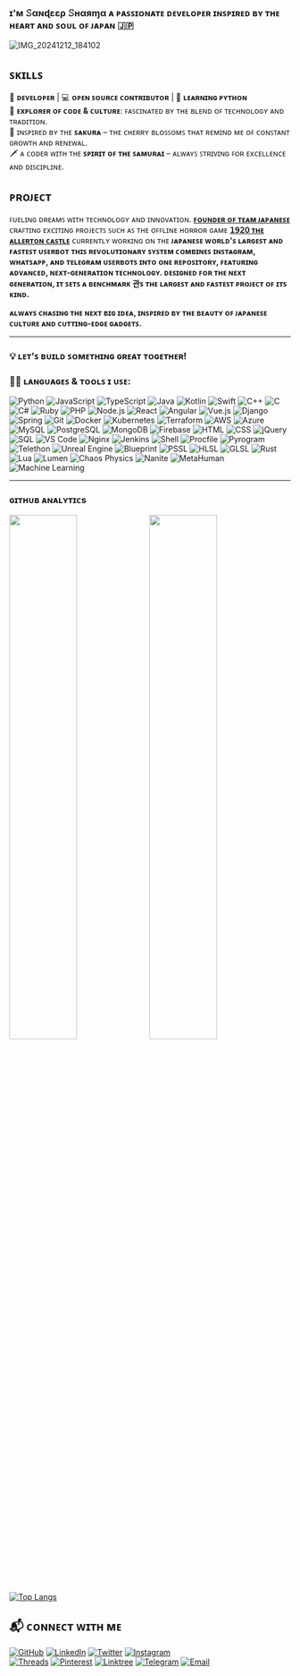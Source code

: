 ### ɪ'ᴍ 𝚂αɴɖεερ 𝚂ʜαяɱα ᴀ ᴘᴀꜱꜱɪᴏɴᴀᴛᴇ ᴅᴇᴠᴇʟᴏᴘᴇʀ ɪɴꜱᴘɪʀᴇᴅ ʙʏ ᴛʜᴇ ʜᴇᴀʀᴛ ᴀɴᴅ ꜱᴏᴜʟ ᴏꜰ ᴊᴀᴘᴀɴ 🇯🇵
![IMG_20241212_184102](https://github.com/user-attachments/assets/03d26ff7-9c37-4260-97b2-d723dbd4c4ae)

## ꜱᴋɪʟʟꜱ ##

🚀 **ᴅᴇᴠᴇʟᴏᴘᴇʀ** | 💻 **ᴏᴘᴇɴ ꜱᴏᴜʀᴄᴇ ᴄᴏɴᴛʀɪʙᴜᴛᴏʀ** | 🌱 **ʟᴇᴀʀɴɪɴɢ ᴘʏᴛʜᴏɴ**  
🧳 **ᴇxᴘʟᴏʀᴇʀ ᴏꜰ ᴄᴏᴅᴇ & ᴄᴜʟᴛᴜʀᴇ**: ꜰᴀꜱᴄɪɴᴀᴛᴇᴅ ʙʏ ᴛʜᴇ ʙʟᴇɴᴅ ᴏꜰ ᴛᴇᴄʜɴᴏʟᴏɢʏ ᴀɴᴅ ᴛʀᴀᴅɪᴛɪᴏɴ.  
🌸 ɪɴꜱᴘɪʀᴇᴅ ʙʏ ᴛʜᴇ **ꜱᴀᴋᴜʀᴀ** – ᴛʜᴇ ᴄʜᴇʀʀʏ ʙʟᴏꜱꜱᴏᴍꜱ ᴛʜᴀᴛ ʀᴇᴍɪɴᴅ ᴍᴇ ᴏꜰ ᴄᴏɴꜱᴛᴀɴᴛ ɢʀᴏᴡᴛʜ ᴀɴᴅ ʀᴇɴᴇᴡᴀʟ.  
🗡️ ᴀ ᴄᴏᴅᴇʀ ᴡɪᴛʜ ᴛʜᴇ **ꜱᴘɪʀɪᴛ ᴏꜰ ᴛʜᴇ ꜱᴀᴍᴜʀᴀɪ** – ᴀʟᴡᴀʏꜱ ꜱᴛʀɪᴠɪɴɢ ꜰᴏʀ ᴇxᴄᴇʟʟᴇɴᴄᴇ ᴀɴᴅ ᴅɪꜱᴄɪᴘʟɪɴᴇ.  

## ᴘʀᴏᴊᴇᴄᴛ ##

ꜰᴜᴇʟɪɴɢ ᴅʀᴇᴀᴍꜱ ᴡɪᴛʜ ᴛᴇᴄʜɴᴏʟᴏɢʏ ᴀɴᴅ ɪɴɴᴏᴠᴀᴛɪᴏɴ.
[**ꜰᴏᴜɴᴅᴇʀ ᴏꜰ ᴛᴇᴀᴍ ᴊᴀᴘᴀɴᴇꜱᴇ**](https://github.com/TeamJapanese) ᴄʀᴀꜰᴛɪɴɢ ᴇxᴄɪᴛɪɴɢ ᴘʀᴏᴊᴇᴄᴛꜱ ꜱᴜᴄʜ ᴀꜱ ᴛʜᴇ ᴏꜰꜰʟɪɴᴇ ʜᴏʀʀᴏʀ ɢᴀᴍᴇ [**𝟣𝟫𝟤𝟢 ᴛʜᴇ ᴀʟʟᴇʀᴛᴏɴ ᴄᴀꜱᴛʟᴇ**](https://github.com/TeamJapanese/1920-The-Allerton-Castle)
ᴄᴜʀʀᴇɴᴛʟʏ ᴡᴏʀᴋɪɴɢ ᴏɴ ᴛʜᴇ **ᴊᴀᴘᴀɴᴇꜱᴇ ᴡᴏʀʟᴅ'ꜱ ʟᴀʀɢᴇꜱᴛ ᴀɴᴅ ꜰᴀꜱᴛᴇꜱᴛ ᴜꜱᴇʀʙᴏᴛ**
**ᴛʜɪꜱ ʀᴇᴠᴏʟᴜᴛɪᴏɴᴀʀʏ ꜱʏꜱᴛᴇᴍ ᴄᴏᴍʙɪɴᴇꜱ ɪɴꜱᴛᴀɢʀᴀᴍ, ᴡʜᴀᴛꜱᴀᴘᴘ, ᴀɴᴅ ᴛᴇʟᴇɢʀᴀᴍ ᴜꜱᴇʀʙᴏᴛꜱ ɪɴᴛᴏ ᴏɴᴇ ʀᴇᴘᴏꜱɪᴛᴏʀʏ, ꜰᴇᴀᴛᴜʀɪɴɢ ᴀᴅᴠᴀɴᴄᴇᴅ, ɴᴇxᴛ-ɢᴇɴᴇʀᴀᴛɪᴏɴ ᴛᴇᴄʜɴᴏʟᴏɢʏ. ᴅᴇꜱɪɢɴᴇᴅ ꜰᴏʀ ᴛʜᴇ ɴᴇxᴛ ɢᴇɴᴇʀᴀᴛɪᴏɴ, ɪᴛ ꜱᴇᴛꜱ ᴀ ʙᴇɴᴄʜᴍᴀʀᴋ 관ꜱ ᴛʜᴇ ʟᴀʀɢᴇꜱᴛ ᴀɴᴅ ꜰᴀꜱᴛᴇꜱᴛ ᴘʀᴏᴊᴇᴄᴛ ᴏꜰ ɪᴛꜱ ᴋɪɴᴅ.**

**ᴀʟᴡᴀʏꜱ ᴄʜᴀꜱɪɴɢ ᴛʜᴇ ɴᴇxᴛ ʙɪɢ ɪᴅᴇᴀ, ɪɴꜱᴘɪʀᴇᴅ ʙʏ ᴛʜᴇ ʙᴇᴀᴜᴛʏ ᴏꜰ ᴊᴀᴘᴀɴᴇꜱᴇ ᴄᴜʟᴛᴜʀᴇ ᴀɴᴅ ᴄᴜᴛᴛɪɴɢ-ᴇᴅɢᴇ ɢᴀᴅɢᴇᴛꜱ.**

---

### 💡 **ʟᴇᴛ’ꜱ ʙᴜɪʟᴅ ꜱᴏᴍᴇᴛʜɪɴɢ ɢʀᴇᴀᴛ ᴛᴏɢᴇᴛʜᴇʀ!**

### 🧑‍💻 **ʟᴀɴɢᴜᴀɢᴇꜱ & ᴛᴏᴏʟꜱ ɪ ᴜꜱᴇ:**
![Python](https://img.shields.io/badge/Python-3776AB?style=for-the-badge&logo=python&logoColor=white)  ![JavaScript](https://img.shields.io/badge/JavaScript-F7DF1E?style=for-the-badge&logo=javascript&logoColor=black)  ![TypeScript](https://img.shields.io/badge/TypeScript-3178C6?style=for-the-badge&logo=typescript&logoColor=white)  ![Java](https://img.shields.io/badge/Java-007396?style=for-the-badge&logo=java&logoColor=white)  ![Kotlin](https://img.shields.io/badge/Kotlin-0095D5?style=for-the-badge&logo=kotlin&logoColor=white)  ![Swift](https://img.shields.io/badge/Swift-FA7343?style=for-the-badge&logo=swift&logoColor=white)  ![C++](https://img.shields.io/badge/C++-00599C?style=for-the-badge&logo=c%2B%2B&logoColor=white)  ![C](https://img.shields.io/badge/C-00599C?style=for-the-badge&logo=c&logoColor=white)  ![C#](https://img.shields.io/badge/C%23-239120?style=for-the-badge&logo=c-sharp&logoColor=white)  ![Ruby](https://img.shields.io/badge/Ruby-CC0000?style=for-the-badge&logo=ruby&logoColor=white)  ![PHP](https://img.shields.io/badge/PHP-777BB4?style=for-the-badge&logo=php&logoColor=white)  ![Node.js](https://img.shields.io/badge/Node.js-339933?style=for-the-badge&logo=node.js&logoColor=white)  ![React](https://img.shields.io/badge/React-61DAFB?style=for-the-badge&logo=react&logoColor=black)  ![Angular](https://img.shields.io/badge/Angular-DD0031?style=for-the-badge&logo=angular&logoColor=white)  ![Vue.js](https://img.shields.io/badge/Vue.js-35495E?style=for-the-badge&logo=vue.js&logoColor=4FC08D)  ![Django](https://img.shields.io/badge/Django-092D1F?style=for-the-badge&logo=django&logoColor=white)  ![Spring](https://img.shields.io/badge/Spring-6DB33F?style=for-the-badge&logo=spring&logoColor=white)  ![Git](https://img.shields.io/badge/Git-F05032?style=for-the-badge&logo=git&logoColor=white)  ![Docker](https://img.shields.io/badge/Docker-2496ED?style=for-the-badge&logo=docker&logoColor=white)  ![Kubernetes](https://img.shields.io/badge/Kubernetes-326CE5?style=for-the-badge&logo=kubernetes&logoColor=white)  ![Terraform](https://img.shields.io/badge/Terraform-7B42BC?style=for-the-badge&logo=terraform&logoColor=white)  ![AWS](https://img.shields.io/badge/AWS-232F3E?style=for-the-badge&logo=amazonaws&logoColor=white)  ![Azure](https://img.shields.io/badge/Microsoft_Azure-0089D6?style=for-the-badge&logo=microsoft-azure&logoColor=white)  ![MySQL](https://img.shields.io/badge/MySQL-00758F?style=for-the-badge&logo=mysql&logoColor=white)  ![PostgreSQL](https://img.shields.io/badge/PostgreSQL-4169E1?style=for-the-badge&logo=postgresql&logoColor=white)  ![MongoDB](https://img.shields.io/badge/MongoDB-47A248?style=for-the-badge&logo=mongodb&logoColor=white)  ![Firebase](https://img.shields.io/badge/Firebase-FFCA28?style=for-the-badge&logo=firebase&logoColor=black)  ![HTML](https://img.shields.io/badge/HTML5-E34F26?style=for-the-badge&logo=html5&logoColor=white)  ![CSS](https://img.shields.io/badge/CSS-1572B6?style=for-the-badge&logo=css3&logoColor=white)  ![jQuery](https://img.shields.io/badge/jQuery-0769AD?style=for-the-badge&logo=jquery&logoColor=white)  ![SQL](https://img.shields.io/badge/SQL-4479A1?style=for-the-badge&logo=postgresql&logoColor=white)  ![VS Code](https://img.shields.io/badge/VS%20Code-007ACC?style=for-the-badge&logo=visual-studio-code&logoColor=white)  ![Nginx](https://img.shields.io/badge/Nginx-009639?style=for-the-badge&logo=nginx&logoColor=white)  ![Jenkins](https://img.shields.io/badge/Jenkins-D24939?style=for-the-badge&logo=jenkins&logoColor=white)  ![Shell](https://img.shields.io/badge/Shell_Script-121011?style=for-the-badge&logo=gnu-bash&logoColor=white)  ![Procfile](https://img.shields.io/badge/Procfile-3C3C3C?style=for-the-badge&logo=heroku&logoColor=white)  ![Pyrogram](https://img.shields.io/badge/Pyrogram-2CA5E0?style=for-the-badge&logo=telegram&logoColor=white)  ![Telethon](https://img.shields.io/badge/Telethon-0088CC?style=for-the-badge&logo=telegram&logoColor=white)  ![Unreal Engine](https://img.shields.io/badge/Unreal_Engine-000000?style=for-the-badge&logo=unrealengine&logoColor=white)  ![Blueprint](https://img.shields.io/badge/Blueprint-1E90FF?style=for-the-badge&logo=blueprint&logoColor=white)  ![PSSL](https://img.shields.io/badge/PSSL-003791?style=for-the-badge&logo=playstation&logoColor=white)  ![HLSL](https://img.shields.io/badge/HLSL-0066B8?style=for-the-badge&logo=opengl&logoColor=white)  ![GLSL](https://img.shields.io/badge/GLSL-5586A4?style=for-the-badge&logo=opengl&logoColor=white)  ![Rust](https://img.shields.io/badge/Rust-000000?style=for-the-badge&logo=rust&logoColor=white)  ![Lua](https://img.shields.io/badge/Lua-2C2D72?style=for-the-badge&logo=lua&logoColor=white)  ![Lumen](https://img.shields.io/badge/Lumen-E74430?style=for-the-badge&logo=laravel&logoColor=white)  ![Chaos Physics](https://img.shields.io/badge/Chaos_Physics-000000?style=for-the-badge&logo=unrealengine&logoColor=white)  ![Nanite](https://img.shields.io/badge/Nanite-2E3A59?style=for-the-badge&logo=unrealengine&logoColor=white)  ![MetaHuman](https://img.shields.io/badge/MetaHuman-222222?style=for-the-badge&logo=epicgames&logoColor=white)  ![Machine Learning](https://img.shields.io/badge/Machine_Learning-FF6F00?style=for-the-badge&logo=tensorflow&logoColor=white)

---


### ɢɪᴛʜᴜʙ ᴀɴᴀʟʏᴛɪᴄs 

[<img src="https://github-readme-stats.vercel.app/api?username=itzsandeepshrma&count_private=true&show_icons=true&theme=chartreuse-dark&custom_title=What%27s+the+craic?&include_all_commits=true&hide_border=true&bg_color=000000" width="49%">](https://github.com/itzsandeepshrma)  [<img src="https://github-readme-streak-stats.herokuapp.com/?user=itzsandeepshrma&theme=chartreuse-dark&hide_border=True&bg_color=000000" width="49%">](https://github.com/itzsandeepshrma)

[![Top Langs](https://github-readme-stats.vercel.app/api/top-langs/?username=itzsandeepshrma&layout=compact&theme=chartreuse-dark)](https://github.com/itzsandeepshrma)

## 📬 ᴄᴏɴɴᴇᴄᴛ ᴡɪᴛʜ ᴍᴇ 

[![GitHub](https://img.shields.io/badge/GitHub-181717?style=for-the-badge&logo=github&logoColor=white)](https://github.com/itzsandeepshrma)
[![LinkedIn](https://img.shields.io/badge/LinkedIn-0A66C2?style=for-the-badge&logo=linkedin&logoColor=white)](https://www.linkedin.com/in/itzsandeeepahrma)
[![Twitter](https://img.shields.io/badge/Twitter-1DA1F2?style=for-the-badge&logo=twitter&logoColor=white)](https://x.com/itz_sandeep_sh)
[![Instagram](https://img.shields.io/badge/Instagram-E4405F?style=for-the-badge&logo=instagram&logoColor=white)](https://www.instagram.com/itz_sandeep_shrma)  
[![Threads](https://img.shields.io/badge/Threads-000000?style=for-the-badge&logo=threads&logoColor=white)](https://www.threads.net/@itz_sandeep_shrma)
[![Pinterest](https://img.shields.io/badge/Pinterest-BD081C?style=for-the-badge&logo=pinterest&logoColor=white)](https://www.pinterest.com/itz_sandeep_shrma)
[![Linktree](https://img.shields.io/badge/Linktree-39E09B?style=for-the-badge&logo=linktree&logoColor=white)](https://linktr.ee/itz_sandeep_shrma)
[![Telegram](https://img.shields.io/badge/Telegram-26A5E4?style=for-the-badge&logo=telegram&logoColor=white)](https://t.me/itz_sandeep_shrma)
[![Email](https://img.shields.io/badge/Email-Red?style=for-the-badge&logo=gmail&logoColor=white)](mailto:sandeepshrmadev@gmail.com)
